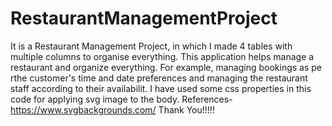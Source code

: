 # RestaurantManagementProject
It is a Restaurant Management Project, in which I made 4 tables with multiple columns to organise everything.
This application helps manage a restaurant and organize everything. For example, managing bookings as pe rthe customer's time and date preferences and managing the restaurant staff according to their availabilit.
I have used some css properties in this code for applying svg image to the body.
References- 
https://www.svgbackgrounds.com/
Thank You!!!!!
